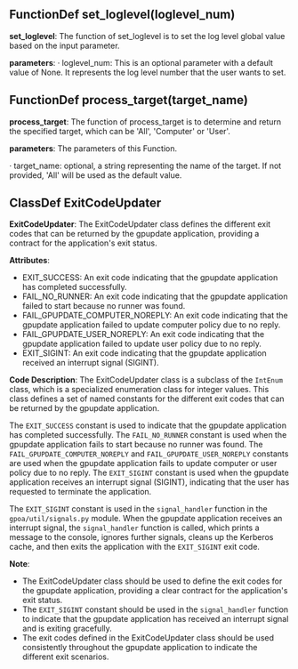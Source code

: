 ## FunctionDef set_loglevel(loglevel_num)
 **set\_loglevel**: The function of set\_loglevel is to set the log level global value based on the input parameter.

**parameters**:
· loglevel\_num: This is an optional parameter with a default value of None. It represents the log level number that the user wants to set.

## FunctionDef process_target(target_name)
 **process\_target**: The function of process\_target is to determine and return the specified target, which can be 'All', 'Computer' or 'User'.

**parameters**: The parameters of this Function.

· target\_name: optional, a string representing the name of the target. If not provided, 'All' will be used as the default value.

## ClassDef ExitCodeUpdater
 **ExitCodeUpdater**: The ExitCodeUpdater class defines the different exit codes that can be returned by the gpupdate application, providing a contract for the application's exit status.

**Attributes**:
- EXIT\_SUCCESS: An exit code indicating that the gpupdate application has completed successfully.
- FAIL\_NO\_RUNNER: An exit code indicating that the gpupdate application failed to start because no runner was found.
- FAIL\_GPUPDATE\_COMPUTER\_NOREPLY: An exit code indicating that the gpupdate application failed to update computer policy due to no reply.
- FAIL\_GPUPDATE\_USER\_NOREPLY: An exit code indicating that the gpupdate application failed to update user policy due to no reply.
- EXIT\_SIGINT: An exit code indicating that the gpupdate application received an interrupt signal (SIGINT).

**Code Description**:
The ExitCodeUpdater class is a subclass of the `IntEnum` class, which is a specialized enumeration class for integer values. This class defines a set of named constants for the different exit codes that can be returned by the gpupdate application.

The `EXIT_SUCCESS` constant is used to indicate that the gpupdate application has completed successfully. The `FAIL_NO_RUNNER` constant is used when the gpupdate application fails to start because no runner was found. The `FAIL_GPUPDATE_COMPUTER_NOREPLY` and `FAIL_GPUPDATE_USER_NOREPLY` constants are used when the gpupdate application fails to update computer or user policy due to no reply. The `EXIT_SIGINT` constant is used when the gpupdate application receives an interrupt signal (SIGINT), indicating that the user has requested to terminate the application.

The `EXIT_SIGINT` constant is used in the `signal_handler` function in the `gpoa/util/signals.py` module. When the gpupdate application receives an interrupt signal, the `signal_handler` function is called, which prints a message to the console, ignores further signals, cleans up the Kerberos cache, and then exits the application with the `EXIT_SIGINT` exit code.

**Note**:
- The ExitCodeUpdater class should be used to define the exit codes for the gpupdate application, providing a clear contract for the application's exit status.
- The `EXIT_SIGINT` constant should be used in the `signal_handler` function to indicate that the gpupdate application has received an interrupt signal and is exiting gracefully.
- The exit codes defined in the ExitCodeUpdater class should be used consistently throughout the gpupdate application to indicate the different exit scenarios.
